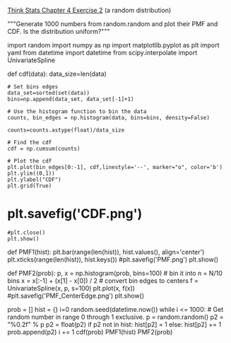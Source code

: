 [Think Stats Chapter 4 Exercise 2](http://greenteapress.com/thinkstats2/html/thinkstats2005.html#toc41) (a random distribution)

"""Generate 1000 numbers from random.random and plot their PMF and CDF.
Is the distribution uniform?"""

import random
import numpy as np
import matplotlib.pyplot as plt
import yaml
from datetime import datetime
from scipy.interpolate import UnivariateSpline


def cdf(data):
    data_size=len(data)

    # Set bins edges
    data_set=sorted(set(data))
    bins=np.append(data_set, data_set[-1]+1)

    # Use the histogram function to bin the data
    counts, bin_edges = np.histogram(data, bins=bins, density=False)

    counts=counts.astype(float)/data_size

    # Find the cdf
    cdf = np.cumsum(counts)

    # Plot the cdf
    plt.plot(bin_edges[0:-1], cdf,linestyle='--', marker="o", color='b')
    plt.ylim((0,1))
    plt.ylabel("CDF")
    plt.grid(True)
   # plt.savefig('CDF.png')
    #plt.close()
    plt.show()

def PMF1(hist):
    plt.bar(range(len(hist)), hist.values(), align='center')
    plt.xticks(range(len(hist)), hist.keys())
    #plt.savefig('PMF.png')
    plt.show()

def PMF2(prob):
    p, x = np.histogram(prob, bins=100)  # bin it into n = N/10 bins
    x = x[:-1] + (x[1] - x[0]) / 2  # convert bin edges to centers
    f = UnivariateSpline(x, p, s=100)
    plt.plot(x, f(x))
    #plt.savefig('PMF_CenterEdge.png')
    plt.show()

prob = []
hist = {}
i=0
random.seed(datetime.now())
while i <= 1000:
    # Get random number in range 0 through 1 exclusive.
    p = random.random()
    p2 = "%0.2f" % p
    p2 = float(p2)
    if p2 not in hist:
        hist[p2] = 1
    else:
        hist[p2] += 1
    prob.append(p2)
    i += 1
cdf(prob)
PMF1(hist)
PMF2(prob)
